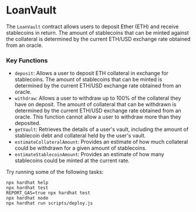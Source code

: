 # LoanVault

The `LoanVault` contract allows users to deposit Ether (ETH) and receive stablecoins in return. The amount of stablecoins that can be minted against the collateral is determined by the current ETH/USD exchange rate obtained from an oracle.

### Key Functions

- `deposit`: Allows a user to deposit ETH collateral in exchange for stablecoins. The amount of stablecoins that can be minted is determined by the current ETH/USD exchange rate obtained from an oracle.
- `withdraw`: Allows a user to withdraw up to 100% of the collateral they have on deposit. The amount of collateral that can be withdrawn is determined by the current ETH/USD exchange rate obtained from an oracle. This function cannot allow a user to withdraw more than they deposited.
- `getVault`: Retrieves the details of a user's vault, including the amount of stablecoin debt and collateral held by the user's vault.
- `estimateCollateralAmount`: Provides an estimate of how much collateral could be withdrawn for a given amount of stablecoins.
- `estimateStablecoinAmount`: Provides an estimate of how many stablecoins could be minted at the current rate.

Try running some of the following tasks:

```shell
npx hardhat help
npx hardhat test
REPORT_GAS=true npx hardhat test
npx hardhat node
npx hardhat run scripts/deploy.js
```
